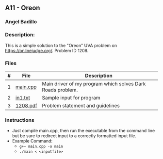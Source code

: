 ## A11 - Oreon
### Angel Badillo
### Description:

This is a simple solution to the "Oreon" UVA problem on https://onlinejudge.org/. Problem ID 1208.

### Files

| # | File                   | Description                                                |
|:-:|------------------------|------------------------------------------------------------|
| 1 | [main.cpp](main.cpp)   | Main driver of my program which solves Dark Roads problem. |
| 2 | [in1.txt](in1.txt)     | Sample input for program                                   |
| 3 | [1208.pdf](1208.pdf)   | Problem statement and guidelines                           |

### Instructions

- Just compile main.cpp, then run the executable from the command line but be sure to redirect
input to a correctly formatted input file.
- Example Command:
    - `g++ main.cpp -o main`
    - `./main < <inputfile>`